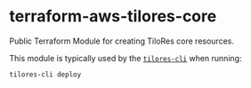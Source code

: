 # terraform-aws-tilores-core

Public Terraform Module for creating TiloRes core resources.

This module is typically used by the [`tilores-cli`](https://github.com/tilotech/tilores-cli) when running:

```
tilores-cli deploy
```